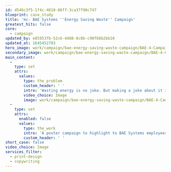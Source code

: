 ```yaml
---
id: d546c3f5-1f4c-4010-86ff-3ca37f90c747
blueprint: case_study
title: 'mc- BAE Systems ''Energy Saving Waste'' Campaign'
greatest_hits: false
core:
  - campaign
updated_by: e85953fb-52c6-4488-8c8b-c90f68b2bb10
updated_at: 1645452703
hero_image: work/campaign/bae-energy-saving-waste-campaign/BAE-4-Campaign-Full-Image-2732x1536.jpg
secondary_image: work/campaign/bae-energy-saving-waste-campaign/BAE-4-Campaign-Secondary-Image-896x597.jpg
main_content:
  -
    type: set
    attrs:
      values:
        type: the_problem
        custom_header: ' '
        intro: 'Wasting energy is no joke. But making a joke about it is a pretty good way to get peoples’ attention. BAE Systems asked us to help them with a poster campaign that would show employees how much energy they waste over the Easter holiday. To connect with a large audience, we took a tongue-in-cheek approach with some creative copywriting to deliver the vital statistics in a way we can all relate to. The campaign was such a success that BAE Systems asked us to do the same at Christmas. An important message delivered in a fun way is always a great way to get your point across. '
        video_choice: Image
        image: work/campaign/bae-energy-saving-waste-campaign/BAE-4-Campaign-Large-927x522.jpg
  -
    type: set
    attrs:
      enabled: false
      values:
        type: the_work
        intro: 'A poster campaign to highlight to BAE Systems employees the amount of wasted energy the business goes through during the Easter holiday period. To connect with a large audience, we have taken a tongue-in-cheek approach with some creative copywriting to deliver the financial figures to people in a way we can all relate, and after a successful reaction to the campaign, a similar approach has been taken for a Christmas campaign. An important message delivered in a fun way to great effect.'
        custom_header: ' '
short_case: false
video_choice: Image
services_filter:
  - print-design
  - copywriting
---
```

